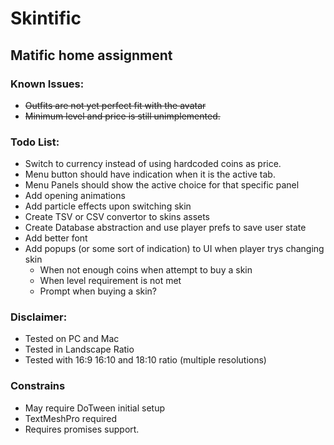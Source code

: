 # Skintific

## Matific home assignment


### Known Issues:
* ~~Outfits are not yet perfect fit with the avatar~~
* ~~Minimum level and price is still unimplemented.~~


### Todo List:
* Switch to currency instead of using hardcoded coins as price.
* Menu button should have indication when it is the active tab.
* Menu Panels should show the active choice for that specific panel
* Add opening animations
* Add particle effects upon switching skin
* Create TSV or CSV convertor to skins assets
* Create Database abstraction and use player prefs to save user state
* Add better font
* Add popups (or some sort of indication) to UI when player trys changing skin
    * When not enough coins when attempt to buy a skin
    * When level requirement is not met
    * Prompt when buying a skin?

### Disclaimer:
* Tested on PC and Mac
* Tested in Landscape Ratio
* Tested with 16:9 16:10 and 18:10 ratio (multiple resolutions)


### Constrains
* May require DoTween initial setup
* TextMeshPro required
* Requires promises support.